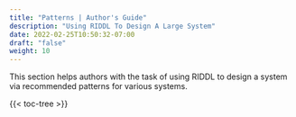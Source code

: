 ```yaml
---
title: "Patterns | Author's Guide"
description: "Using RIDDL To Design A Large System"
date: 2022-02-25T10:50:32-07:00 
draft: "false"
weight: 10
---
```


This section helps authors with the task of using RIDDL to design a 
system via recommended patterns for various systems.

{{< toc-tree >}}
